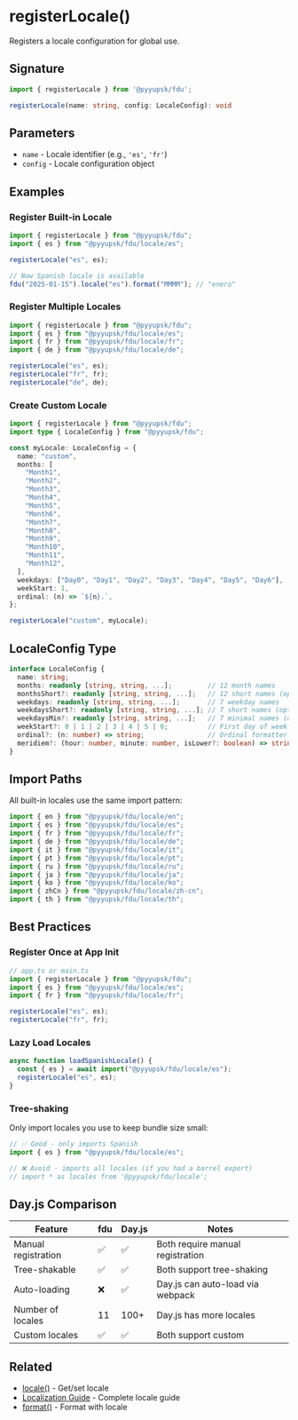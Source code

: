 # registerLocale()

Registers a locale configuration for global use.

## Signature

```typescript
import { registerLocale } from '@pyyupsk/fdu';

registerLocale(name: string, config: LocaleConfig): void
```

## Parameters

- `name` - Locale identifier (e.g., `'es'`, `'fr'`)
- `config` - Locale configuration object

## Examples

### Register Built-in Locale

```typescript
import { registerLocale } from "@pyyupsk/fdu";
import { es } from "@pyyupsk/fdu/locale/es";

registerLocale("es", es);

// Now Spanish locale is available
fdu("2025-01-15").locale("es").format("MMMM"); // "enero"
```

### Register Multiple Locales

```typescript
import { registerLocale } from "@pyyupsk/fdu";
import { es } from "@pyyupsk/fdu/locale/es";
import { fr } from "@pyyupsk/fdu/locale/fr";
import { de } from "@pyyupsk/fdu/locale/de";

registerLocale("es", es);
registerLocale("fr", fr);
registerLocale("de", de);
```

### Create Custom Locale

```typescript
import { registerLocale } from "@pyyupsk/fdu";
import type { LocaleConfig } from "@pyyupsk/fdu";

const myLocale: LocaleConfig = {
  name: "custom",
  months: [
    "Month1",
    "Month2",
    "Month3",
    "Month4",
    "Month5",
    "Month6",
    "Month7",
    "Month8",
    "Month9",
    "Month10",
    "Month11",
    "Month12",
  ],
  weekdays: ["Day0", "Day1", "Day2", "Day3", "Day4", "Day5", "Day6"],
  weekStart: 1,
  ordinal: (n) => `${n}.`,
};

registerLocale("custom", myLocale);
```

## LocaleConfig Type

```typescript
interface LocaleConfig {
  name: string;
  months: readonly [string, string, ...];         // 12 month names
  monthsShort?: readonly [string, string, ...];   // 12 short names (optional)
  weekdays: readonly [string, string, ...];       // 7 weekday names
  weekdaysShort?: readonly [string, string, ...]; // 7 short names (optional)
  weekdaysMin?: readonly [string, string, ...];   // 7 minimal names (optional)
  weekStart?: 0 | 1 | 2 | 3 | 4 | 5 | 6;          // First day of week
  ordinal?: (n: number) => string;                // Ordinal formatter
  meridiem?: (hour: number, minute: number, isLower?: boolean) => string; // AM/PM
}
```

## Import Paths

All built-in locales use the same import pattern:

```typescript
import { en } from "@pyyupsk/fdu/locale/en";
import { es } from "@pyyupsk/fdu/locale/es";
import { fr } from "@pyyupsk/fdu/locale/fr";
import { de } from "@pyyupsk/fdu/locale/de";
import { it } from "@pyyupsk/fdu/locale/it";
import { pt } from "@pyyupsk/fdu/locale/pt";
import { ru } from "@pyyupsk/fdu/locale/ru";
import { ja } from "@pyyupsk/fdu/locale/ja";
import { ko } from "@pyyupsk/fdu/locale/ko";
import { zhCn } from "@pyyupsk/fdu/locale/zh-cn";
import { th } from "@pyyupsk/fdu/locale/th";
```

## Best Practices

### Register Once at App Init

```typescript
// app.ts or main.ts
import { registerLocale } from "@pyyupsk/fdu";
import { es } from "@pyyupsk/fdu/locale/es";
import { fr } from "@pyyupsk/fdu/locale/fr";

registerLocale("es", es);
registerLocale("fr", fr);
```

### Lazy Load Locales

```typescript
async function loadSpanishLocale() {
  const { es } = await import("@pyyupsk/fdu/locale/es");
  registerLocale("es", es);
}
```

### Tree-shaking

Only import locales you use to keep bundle size small:

```typescript
// ✅ Good - only imports Spanish
import { es } from "@pyyupsk/fdu/locale/es";

// ❌ Avoid - imports all locales (if you had a barrel export)
// import * as locales from '@pyyupsk/fdu/locale';
```

## Day.js Comparison

| Feature             | fdu | Day.js | Notes                            |
| ------------------- | --- | ------ | -------------------------------- |
| Manual registration | ✅  | ✅     | Both require manual registration |
| Tree-shakable       | ✅  | ✅     | Both support tree-shaking        |
| Auto-loading        | ❌  | ✅     | Day.js can auto-load via webpack |
| Number of locales   | 11  | 100+   | Day.js has more locales          |
| Custom locales      | ✅  | ✅     | Both support custom              |

## Related

- [locale()](/docs/api-reference/locale/locale) - Get/set locale
- [Localization Guide](/docs/localization) - Complete locale guide
- [format()](/docs/api-reference/formatting/format) - Format with locale
